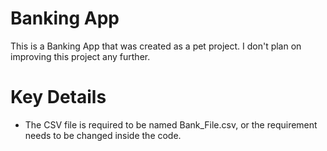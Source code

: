 # Banking App
This is a Banking App that was created as a pet project. 
I don't plan on improving this project any further. 
# Key Details
- The CSV file is required to be named Bank_File.csv, or the requirement needs to be changed inside the code.
